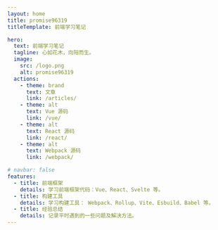 ```yaml
---
layout: home
title: promise96319
titleTemplate: 前端学习笔记

hero:
  text: 前端学习笔记
  tagline: 心如花木，向阳而生。
  image:
    src: /logo.png
    alt: promise96319
  actions:
    - theme: brand
      text: 文章
      link: /articles/
    - theme: alt
      text: Vue 源码
      link: /vue/
    - theme: alt
      text: React 源码
      link: /react/
    - theme: alt
      text: Webpack 源码
      link: /webpack/

# navbar: false
features:
  - title: 前端框架
    details: 学习前端框架代码：Vue、React、Svelte 等。
  - title: 构建工具
    details: 学习构建工具： Webpack、Rollup、Vite、Esbuild、Babel 等。
  - title: 经验总结
    details: 记录平时遇到的一些问题及解决方法。
---
```

